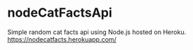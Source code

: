 # nodeCatFactsApi
Simple random cat facts api using Node.js hosted on Heroku.
https://nodecatfacts.herokuapp.com/
